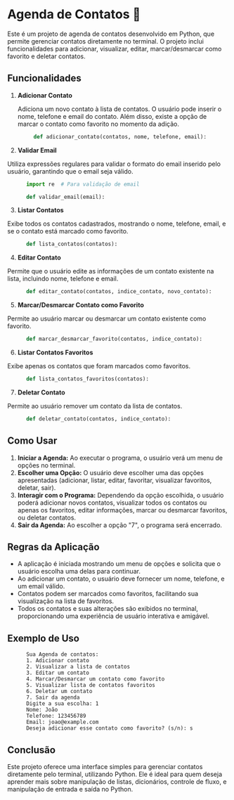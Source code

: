 # Agenda de Contatos 📒

Este é um projeto de agenda de contatos desenvolvido em Python, que permite gerenciar contatos diretamente no terminal. O projeto inclui funcionalidades para adicionar, visualizar, editar, marcar/desmarcar como favorito e deletar contatos.
## Funcionalidades
1. **Adicionar Contato**
   
   Adiciona um novo contato à lista de contatos. O usuário pode inserir o nome, telefone e email do contato. Além disso, existe a opção de marcar o contato como favorito no momento da adição.
   ```python
        def adicionar_contato(contatos, nome, telefone, email):
   ```
2. **Validar Email**
   
  Utiliza expressões regulares para validar o formato do email inserido pelo usuário, garantindo que o email seja válido.
  ```python
        import re  # Para validação de email

        def validar_email(email):
   ```
3. **Listar Contatos**
   
  Exibe todos os contatos cadastrados, mostrando o nome, telefone, email, e se o contato está marcado como favorito.
  ```python
        def lista_contatos(contatos):
  ```
4. **Editar Contato**
   
Permite que o usuário edite as informações de um contato existente na lista, incluindo nome, telefone e email.
```python
      def editar_contato(contatos, indice_contato, novo_contato):
```
5. **Marcar/Desmarcar Contato como Favorito**
   
Permite ao usuário marcar ou desmarcar um contato existente como favorito.
```python
      def marcar_desmarcar_favorito(contatos, indice_contato):
```
6. **Listar Contatos Favoritos**
   
Exibe apenas os contatos que foram marcados como favoritos.
```python
      def lista_contatos_favoritos(contatos):
```
7. **Deletar Contato**
   
Permite ao usuário remover um contato da lista de contatos.
```python
      def deletar_contato(contatos, indice_contato):
```
## Como Usar
1. **Iniciar a Agenda:** Ao executar o programa, o usuário verá um menu de opções no terminal.
2. **Escolher uma Opção:** O usuário deve escolher uma das opções apresentadas (adicionar, listar, editar, favoritar, visualizar favoritos, deletar, sair).
3. **Interagir com o Programa:** Dependendo da opção escolhida, o usuário poderá adicionar novos contatos, visualizar todos os contatos ou apenas os favoritos, editar informações, marcar ou desmarcar favoritos, ou deletar contatos.
4. **Sair da Agenda:** Ao escolher a opção "7", o programa será encerrado.
   
## Regras da Aplicação
* A aplicação é iniciada mostrando um menu de opções e solicita que o usuário escolha uma delas para continuar.
* Ao adicionar um contato, o usuário deve fornecer um nome, telefone, e um email válido.
* Contatos podem ser marcados como favoritos, facilitando sua visualização na lista de favoritos.
* Todos os contatos e suas alterações são exibidos no terminal, proporcionando uma experiência de usuário interativa e amigável.

## Exemplo de Uso
```shell
      Sua Agenda de contatos:
      1. Adicionar contato
      2. Visualizar a lista de contatos
      3. Editar um contato
      4. Marcar/Desmarcar um contato como favorito
      5. Visualizar lista de contatos favoritos
      6. Deletar um contato
      7. Sair da agenda
      Digite a sua escolha: 1
      Nome: João
      Telefone: 123456789
      Email: joao@example.com
      Deseja adicionar esse contato como favorito? (s/n): s

```

## Conclusão
Este projeto oferece uma interface simples para gerenciar contatos diretamente pelo terminal, utilizando Python. Ele é ideal para quem deseja aprender mais sobre manipulação de listas, dicionários, controle de fluxo, e manipulação de entrada e saída no Python.
